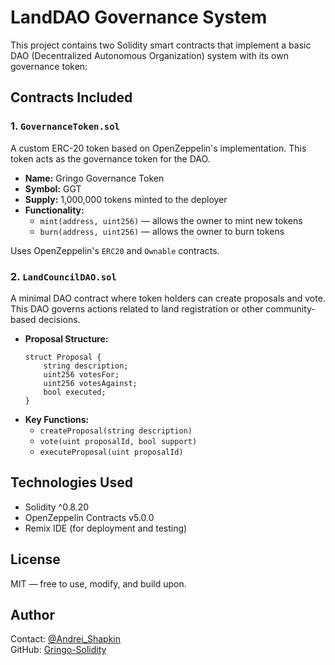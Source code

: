 # LandDAO Governance System

This project contains two Solidity smart contracts that implement a basic DAO (Decentralized Autonomous Organization) system with its own governance token:

##  Contracts Included

### 1. `GovernanceToken.sol`
A custom ERC-20 token based on OpenZeppelin's implementation. This token acts as the governance token for the DAO.

- **Name:** Gringo Governance Token  
- **Symbol:** GGT  
- **Supply:** 1,000,000 tokens minted to the deployer  
- **Functionality:**  
  - `mint(address, uint256)` — allows the owner to mint new tokens  
  - `burn(address, uint256)` — allows the owner to burn tokens  

Uses OpenZeppelin's `ERC20` and `Ownable` contracts.



### 2. `LandCouncilDAO.sol`
A minimal DAO contract where token holders can create proposals and vote. This DAO governs actions related to land registration or other community-based decisions.

- **Proposal Structure:**  
  ```solidity
  struct Proposal {
      string description;
      uint256 votesFor;
      uint256 votesAgainst;
      bool executed;
  }
  
- **Key Functions:**  
  - `createProposal(string description)`
  - `vote(uint proposalId, bool support)`
  - `executeProposal(uint proposalId)`




##  Technologies Used

- Solidity ^0.8.20  
- OpenZeppelin Contracts v5.0.0  
- Remix IDE (for deployment and testing)




##  License

MIT — free to use, modify, and build upon.



## Author
 Contact: [@Andrei_Shapkin](https://t.me/Andrei_Shapkin)  
 GitHub: [Gringo-Solidity](https://github.com/Gringo-Solidity)
